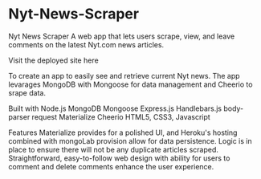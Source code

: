 # Nyt-News-Scraper
Nyt News Scraper A web app that lets users scrape, view, and leave comments on the latest Nyt.com news articles.

Visit the deployed site here

To create an app to easily see and retrieve current Nyt news. The app levarages MongoDB with Mongoose for data management and Cheerio to srape data.

Built with Node.js MongoDB Mongoose Express.js Handlebars.js body-parser request Materialize Cheerio HTML5, CSS3, Javascript

Features Materialize provides for a polished UI, and Heroku's hosting combined with mongoLab provision allow for data persistence. Logic is in place to ensure there will not be any duplicate articles scraped. Straightforward, easy-to-follow web design with ability for users to comment and delete comments enhance the user experience.
